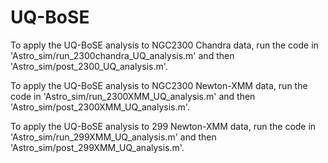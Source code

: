 # UQ-BoSE
To apply the UQ-BoSE analysis to NGC2300 Chandra data, run the code in 'Astro_sim/run_2300chandra_UQ_analysis.m' and then 'Astro_sim/post_2300_UQ_analysis.m'.

To apply the UQ-BoSE analysis to NGC2300 Newton-XMM data, run the code in 'Astro_sim/run_2300XMM_UQ_analysis.m' and then 'Astro_sim/post_2300XMM_UQ_analysis.m'.

To apply the UQ-BoSE analysis to 299 Newton-XMM data, run the code in 'Astro_sim/run_299XMM_UQ_analysis.m' and then 'Astro_sim/post_299XMM_UQ_analysis.m'.
